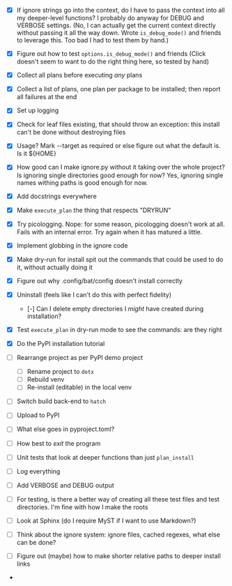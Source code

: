 - [x] If ignore strings go into the context, do I have to pass the context into all my deeper-level functions?  I probably do anyway for DEBUG and VERBOSE settings.  (No, I can actually get the current context directly without passing it all the way down.  Wrote `is_debug_mode()` and friends to leverage this.  Too bad I had to test them by hand.)
- [x] Figure out how to test `options.is_debug_mode()` and friends (Click doesn't seem to want to do the right thing here, so tested by hand)
- [x] Collect all plans before executing _any_ plans
- [x] Collect a list of plans, one plan per package to be installed; then report all failures at the end
- [x] Set up logging
- [x] Check for leaf files existing, that should throw an exception: this install can't be done without destroying files
- [x] Usage?  Mark --target as required or else figure out what the default is.  Is it ${HOME}
- [x] How good can I make ignore.py without it taking over the whole project?  Is ignoring single directories good enough for now?  Yes, ignoring single names withing paths is good enough for now.
- [x] Add docstrings everywhere
- [x] Make `execute_plan` the thing that respects "DRYRUN"
- [x] Try picologging.  Nope: for some reason, picologging doesn't work at all.  Fails with an internal error.  Try again when it has matured a little.
- [x] Implement globbing in the ignore code
- [x] Make dry-run for install spit out the commands that could be used to do it, without actually doing it
- [x] Figure out why .config/bat/config doesn't install correctly
- [x] Uninstall (feels like I can't do this with perfect fidelity)
  - [-] Can I delete empty directories I _might_ have created during installation?
- [x] Test `execute_plan` in dry-run mode to see the commands: are they right
- [x] Do the PyPI installation tutorial

- [ ] Rearrange project as per PyPI demo project
  - [ ] Rename project to `dotx`
  - [ ] Rebuild venv
  - [ ] Re-install (editable) in the local venv
- [ ] Switch build back-end to `hatch`
- [ ] Upload to PyPI

- [ ] What else goes in pyproject.toml?
- [ ] How best to _exit_ the program
- [ ] Unit tests that look at deeper functions than just `plan_install`
- [ ] Log everything
- [ ] Add VERBOSE and DEBUG output

- [ ] For testing, is there a better way of creating all these test files and test directories.  I'm fine with how I make the roots
- [ ] Look at Sphinx (do I require MyST if I want to use Markdown?)
- [ ] Think about the ignore system: ignore files, cached regexes, what else can be done?
- [ ] Figure out (maybe) how to make shorter relative paths to deeper install links
- 
